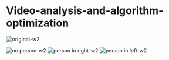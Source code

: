 # Video-analysis-and-algorithm-optimization

![original-w2](https://github.com/xidaniel/Video-analysis-and-algorithm-optimization/blob/master/image/original.png)

![no person-w2](https://github.com/xidaniel/Video-analysis-and-algorithm-optimization/blob/master/image/no%20person.png)
![person in right-w2](https://github.com/xidaniel/Video-analysis-and-algorithm-optimization/blob/master/image/person%20in%20right.png)
![person in left-w2](https://github.com/xidaniel/Video-analysis-and-algorithm-optimization/blob/master/image/person%20in%20left.png)
